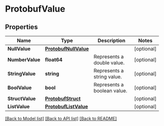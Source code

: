 # ProtobufValue

## Properties

Name | Type | Description | Notes
------------ | ------------- | ------------- | -------------
**NullValue** | [**ProtobufNullValue**](protobufNullValue.md) |  | [optional] 
**NumberValue** | **float64** | Represents a double value. | [optional] 
**StringValue** | **string** | Represents a string value. | [optional] 
**BoolValue** | **bool** | Represents a boolean value. | [optional] 
**StructValue** | [**ProtobufStruct**](protobufStruct.md) |  | [optional] 
**ListValue** | [**ProtobufListValue**](protobufListValue.md) |  | [optional] 

[[Back to Model list]](../README.md#documentation-for-models) [[Back to API list]](../README.md#documentation-for-api-endpoints) [[Back to README]](../README.md)


